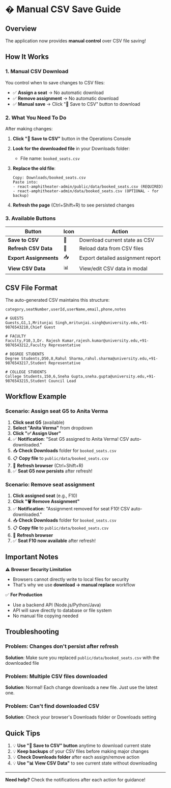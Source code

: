 # � Manual CSV Save Guide

## Overview

The application now provides **manual control** over CSV file saving!

## How It Works

### 1. **Manual CSV Download**

You control when to save changes to CSV files:

- ✅ **Assign a seat** → No automatic download
- ✅ **Remove assignment** → No automatic download
- ✅ **Manual save** → Click "💾 Save to CSV" button to download

### 2. **What You Need To Do**

After making changes:

1. **Click "💾 Save to CSV"** button in the Operations Console
2. **Look for the downloaded file** in your Downloads folder:
   - File name: `booked_seats.csv`
3. **Replace the old file**:

   ```
   Copy: Downloads/booked_seats.csv
   Paste into:
   - react-amphitheater-admin/public/data/booked_seats.csv (REQUIRED)
   - react-amphitheater-admin/data/booked_seats.csv (OPTIONAL - for backup)
   ```

4. **Refresh the page** (Ctrl+Shift+R) to see persisted changes

### 3. **Available Buttons**

| Button                 | Icon | Action                            |
| ---------------------- | ---- | --------------------------------- |
| **Save to CSV**        | 💾   | Download current state as CSV     |
| **Refresh CSV Data**   | 🔄   | Reload data from CSV files        |
| **Export Assignments** | 📥   | Export detailed assignment report |
| **View CSV Data**      | 📊   | View/edit CSV data in modal       |

## CSV File Format

The auto-generated CSV maintains this structure:

```csv
category,seatNumber,userId,userName,email,phone,notes

# GUESTS
Guests,G1,1,Mritunjai Singh,mritunjai.singh@university.edu,+91-9876543210,Chief Guest

# FACULTY
Faculty,F10,3,Dr. Rajesh Kumar,rajesh.kumar@university.edu,+91-9876543212,Faculty Representative

# DEGREE STUDENTS
Degree Students,D50,8,Rahul Sharma,rahul.sharma@university.edu,+91-9876543217,Student Representative

# COLLEGE STUDENTS
College Students,150,6,Sneha Gupta,sneha.gupta@university.edu,+91-9876543215,Student Council Lead
```

## Workflow Example

### Scenario: Assign seat G5 to Anita Verma

1. **Click seat G5** (available)
2. **Select "Anita Verma"** from dropdown
3. **Click "✅ Assign User"**
4. ✅ **Notification**: "Seat G5 assigned to Anita Verma! CSV auto-downloaded."
5. 📥 **Check Downloads** folder for `booked_seats.csv`
6. 📋 **Copy file** to `public/data/booked_seats.csv`
7. 🔄 **Refresh browser** (Ctrl+Shift+R)
8. ✅ **Seat G5 now persists** after refresh!

### Scenario: Remove seat assignment

1. **Click assigned seat** (e.g., F10)
2. **Click "🗑 Remove Assignment"**
3. ✅ **Notification**: "Assignment removed for seat F10! CSV auto-downloaded."
4. 📥 **Check Downloads** folder for `booked_seats.csv`
5. 📋 **Copy file** to `public/data/booked_seats.csv`
6. 🔄 **Refresh browser**
7. ✅ **Seat F10 now available** after refresh!

## Important Notes

⚠️ **Browser Security Limitation**

- Browsers cannot directly write to local files for security
- That's why we use **download → manual replace** workflow

✅ **For Production**

- Use a backend API (Node.js/Python/Java)
- API will save directly to database or file system
- No manual file copying needed

## Troubleshooting

### Problem: Changes don't persist after refresh

**Solution**: Make sure you replaced `public/data/booked_seats.csv` with the downloaded file

### Problem: Multiple CSV files downloaded

**Solution**: Normal! Each change downloads a new file. Just use the latest one.

### Problem: Can't find downloaded CSV

**Solution**: Check your browser's Downloads folder or Downloads setting

## Quick Tips

1. 💡 **Use "💾 Save to CSV" button** anytime to download current state
2. 💡 **Keep backups** of your CSV files before making major changes
3. 💡 **Check Downloads folder** after each assign/remove action
4. 💡 **Use "📊 View CSV Data"** to see current state without downloading

---

**Need help?** Check the notifications after each action for guidance!
